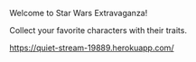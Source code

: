Welcome to Star Wars Extravaganza! 

Collect your favorite characters with their traits. 

https://quiet-stream-19889.herokuapp.com/



